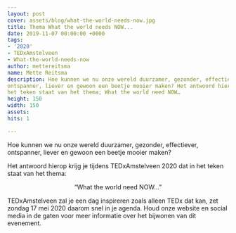 ```yaml
---
layout: post
cover: assets/blog/what-the-world-needs-now.jpg
title: Thema What the world needs NOW...
date: 2019-11-07 00:00:00 +0000
tags:
- '2020'
- TEDxAmstelveen
- What-the-world-needs-now
author: mettereitsma
name: Mette Reitsma
description: Hoe kunnen we nu onze wereld duurzamer, gezonder, effectiever,
ontspanner, liever en gewoon een beetje mooier maken? Het antwoord hierop krijg je tijdens TEDxAmstelveen 2020 dat in
het teken staat van het thema; What the world need NOW…
height: 150
width: 150
assets:
hits: 1

---
```

Hoe kunnen we nu onze wereld duurzamer, gezonder, effectiever,
ontspanner, liever en gewoon een beetje mooier maken?

Het antwoord hierop krijg je tijdens TEDxAmstelveen 2020 dat in
het teken staat van het thema:

<center>“What the world need NOW…”</center>

TEDxAmstelveen zal je een dag inspireren zoals alleen TEDx dat
kan, zet zondag 17 mei 2020 daarom snel in je agenda. Houd onze
website en social media in de gaten voor meer informatie over het
bijwonen van dit evenement.

